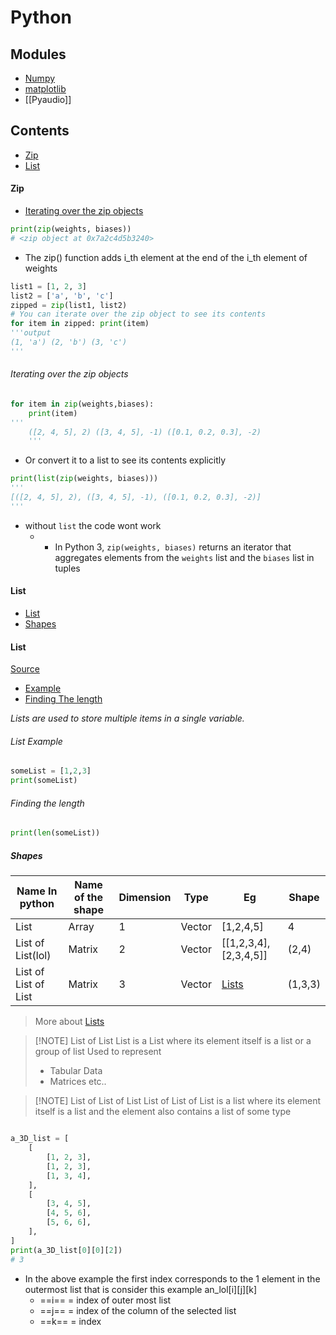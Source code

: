 # Python
## Modules

- [Numpy](Coding/python/numpy.md)
- [matplotlib](./matplotlib.md)
- [[Pyaudio]]
## Contents

- [Zip](#zip)
- [List](#list)
#### Zip

- [Iterating over the zip objects](#iterating%20over%20the%20zip%20objects)

```python
print(zip(weights, biases))
# <zip object at 0x7a2c4d5b3240>
```
- The zip() function adds i_th element at the end of the i_th element of weights
```python
list1 = [1, 2, 3] 
list2 = ['a', 'b', 'c'] 
zipped = zip(list1, list2) 
# You can iterate over the zip object to see its contents 
for item in zipped: print(item)
'''output
(1, 'a') (2, 'b') (3, 'c')
'''
```

###### Iterating over the zip objects


```python
for item in zip(weights,biases):
	print(item)
'''
	([2, 4, 5], 2) ([3, 4, 5], -1) ([0.1, 0.2, 0.3], -2)
	'''
```
- Or convert it to a list to see its contents explicitly
```python
print(list(zip(weights, biases)))
'''
[([2, 4, 5], 2), ([3, 4, 5], -1), ([0.1, 0.2, 0.3], -2)]
'''

```
- without `list` the code wont work
	- - In Python 3, `zip(weights, biases)` returns an iterator that aggregates elements from the `weights` list and the `biases` list in tuples

#### List
- [List](#list)
- [Shapes](#shapes)

#### List
[Source](https://www.w3schools.com/python/python_lists.asp)
- [Example](#list%20example)
- [Finding The length](#finding%20the%20length)

*Lists are used to store multiple items in a single variable.*
###### List Example
```python
someList = [1,2,3]
print(someList)
```
######  Finding the length
```python
print(len(someList))
```
##### Shapes

| Name In python       | Name of the shape | Dimension | Type   | Eg                           | Shape   |
| -------------------- | ----------------- | --------- | ------ | ---------------------------- | ------- |
| List                 | Array             | 1         | Vector | [1,2,4,5]                    | 4       |
| List of List(lol)    | Matrix            | 2         | Vector | \[[1,2,3,4],[2,3,4,5\]]      | (2,4)   |
| List of List of List | Matrix            | 3         | Vector | [Lists](Coding/python/python.md#list) | (1,3,3) |

> More about [Lists](Coding/python/python.md#list)


> [!NOTE] List of List
> List is a List where its element itself is a list or a group of list 
> Used to represent
> - Tabular Data
> - Matrices etc..


> [!NOTE] List of List of List
> List of List of List is a list where its element itself is a list and the element also contains a list of some type



```python

a_3D_list = [
    [
        [1, 2, 3],
        [1, 2, 3],
        [1, 3, 4],
    ],
    [
        [3, 4, 5],
        [4, 5, 6],
        [5, 6, 6],
    ],
]
print(a_3D_list[0][0][2])
# 3
```
- In the above example the first index corresponds to the 1 element in the outermost list that is consider this example an_lol\[i]\[j\]\[k]
	- ==i== = index of outer most list
	- ==j== = index of the column of the selected list
	- ==k== = index
